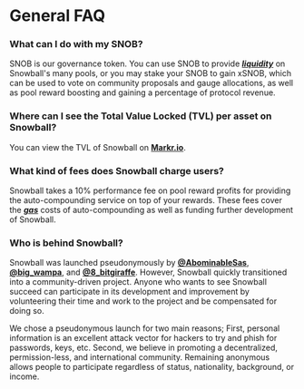 # General FAQ

### What can I do with my SNOB?

SNOB is our governance token. You can use SNOB to provide [_**liquidity**_](../resources/defi-glossary.md#liquidity) on Snowball's many pools, or you may stake your SNOB to gain xSNOB, which can be used to vote on community proposals and gauge allocations, as well as pool reward boosting and gaining a percentage of protocol revenue.

### Where can I see the Total Value Locked (TVL) per asset on Snowball?

You can view the TVL of Snowball on [**Markr.io**](https://markr.io/#/applications/Snowball).

### What kind of fees does Snowball charge users?

Snowball takes a 10% performance fee on pool reward profits for providing the auto-compounding service on top of your rewards. These fees cover the [_**gas**_](../resources/defi-glossary.md#gas) costs of auto-compounding as well as funding further development of Snowball.

### Who is behind Snowball?

Snowball was launched pseudonymously by [**@AbominableSas**](https://twitter.com/AbominableSas), [**@big\_wampa**](https://twitter.com/big\_wampa), and [**@8\_bitgiraffe**](https://twitter.com/8bitgiraffe\_). However, Snowball quickly transitioned into a community-driven project. Anyone who wants to see Snowball succeed can participate in its development and improvement by volunteering their time and work to the project and be compensated for doing so.

We chose a pseudonymous launch for two main reasons; First, personal information is an excellent attack vector for hackers to try and phish for passwords, keys, etc. Second, we believe in promoting a decentralized, permission-less, and international community. Remaining anonymous allows people to participate regardless of status, nationality, background, or income.
